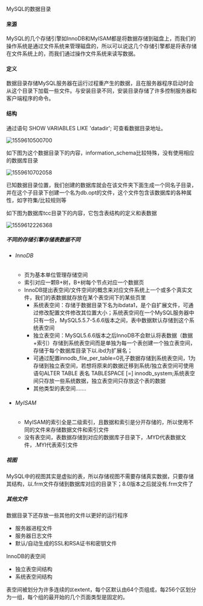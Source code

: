 MySQL的数据目录

#### 来源

MySQL的几个存储引擎如InnoDB和MyISAM都是将数据存储到磁盘上，而我们的操作系统是通过文件系统来管理磁盘的，所以可以说这几个存储引擎都是将表存储在文件系统上的，而我们通过操作文件系统来读写数据。

#### 定义

数据目录存储MySQL服务器在运行过程重产生的数据，且在服务器程序启动时会从这个目录下加载一些文件。与安装目录不同，安装目录存储了许多控制服务器和客户端程序的命令。

#### 结构

通过语句 SHOW VARIABLES LIKE 'datadir'; 可查看数据目录地址。

![1559610500700](C:\Users\Administrator\AppData\Roaming\Typora\typora-user-images\1559610500700.png)

如下图为这个数据目录下的内容，information_schema比较特殊，没有使用相应的数据库目录

![1559610702058](C:\Users\Administrator\AppData\Roaming\Typora\typora-user-images\1559610702058.png)

已知数据目录位置，我们创建的数据库就会在该文件夹下面生成一个同名子目录，并在这个子目录下创建一个名为db.opt的文件，这个文件包含该数据库的各种属性，如字符集/比较规则等

如下图为数据库tcc目录下的内容，它包含表结构的定义和表数据

![1559612226368](C:\Users\Administrator\AppData\Roaming\Typora\typora-user-images\1559612226368.png)

##### 不同的存储引擎存储表数据不同

- ###### InnoDB

  - 页为基本单位管理存储空间
  - 索引对应一颗B+树，B+树每个节点对应一个数据页
  - InnoDB提出表空间/文件空间的概念来对应文件系统上一个或多个真实文件，我们的表数据就存放在某个表空间下的某些页里
    - 系统表空间：存储于数据目录下名为ibdata1，是个自扩展文件，可通过修改配置文件修改其位置大小；系统表空间在一个MySQL服务器中只有一份，MySQL5.5.7-5.6.6版本之间，表中数据默认存储到这个系统表空间
    - 独立表空间：MySQL5.6.6版本之后InnoDB不会默认将表数据（数据+索引）存储到系统表空间而是单独为每一个表创建一个独立表空间，存储于每个数据库目录下以.ibd为扩展名；
    - 可通过配置innodb_file_per_table=0孔子数据存储到系统表空间，1为存储到独立表空间，若想将原来的数据迁移到系统/独立表空间可使用语句ALTER TABLE 表名 TABLESPACE [=] innodb_system;系统表空间只存放一些系统数据，独立表空间只存放这个表的数据
    - 其他类型的表空间.......

- ###### MyISAM

  - MyISAM的索引全是二级索引，且数据和索引是分开存储的，所以使用不同的文件来存储数据文件和索引文件
  - 没有表空间，表数据存储到对应的数据库子目录下，.MYD代表数据文件，.MYI代表索引文件



##### 视图

MySQL中的视图其实是虚拟的表，所以存储视图不需要存储真实数据，只要存储其结构，以.frm文件存储到数据库对应的目录下；8.0版本之后就没有.frm文件了

##### 其他文件

数据目录下还存放一些其他的文件以更好的运行程序

- 服务器进程文件
- 服务器日志文件
- 默认/自动生成的SSL和RSA证书和密钥文件



InnoDB的表空间

- 独立表空间结构
- 系统表空间结构

表空间被划分为许多连续的`区`extent，每个区默认由64个页组成，每256个区划分为一组，每个组的最开始的几个页面类型是固定的。